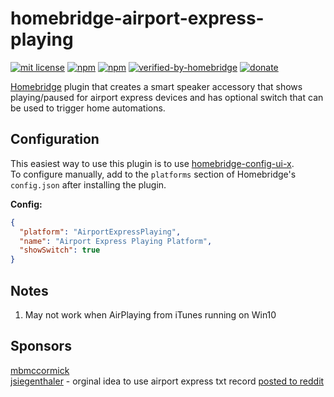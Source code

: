 # homebridge-airport-express-playing

[![mit license](https://badgen.net/badge/license/MIT/red)](https://github.com/apexad/homebridge-airport-express-playing/blob/master/LICENSE)
[![npm](https://img.shields.io/npm/v/homebridge-airport-express-playing)](https://www.npmjs.com/package/homebridge-airport-express-playing)
[![npm](https://badgen.net/npm/dt/homebridge-airport-express-playing)](https://www.npmjs.com/package/homebridge-airport-express-playing)
[![verified-by-homebridge](https://badgen.net/badge/homebridge/verified/purple)](https://github.com/homebridge/homebridge/wiki/Verified-Plugins)
[![donate](https://badgen.net/badge/donate/paypal/91BE09)](https://www.paypal.me/apexadm)

[Homebridge](https://github.com/homebridge/homebridge) plugin that creates a smart speaker accessory that shows playing/paused for airport express devices and has optional switch that can be used to trigger home automations.

## Configuration
This easiest way to use this plugin is to use [homebridge-config-ui-x](https://www.npmjs.com/package/homebridge-config-ui-x).  
To configure manually, add to the `platforms` section of Homebridge's `config.json` after installing the plugin.

**Config:**
```json
{
  "platform": "AirportExpressPlaying",
  "name": "Airport Express Playing Platform",
  "showSwitch": true
}
```

## Notes
1. May not work when AirPlaying from iTunes running on Win10

## Sponsors
[mbmccormick](https://github.com/mbmccormick)  
[jsiegenthaler](https://github.com/jsiegenthaler) - orginal idea to use airport express txt record [posted to reddit](https://www.reddit.com/r/homebridge/comments/jxt9le/added_a_switch_in_homebridge_to_show_if_airport/)
